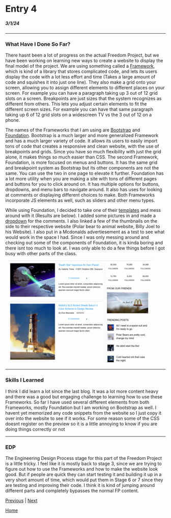 # Entry 4
##### 3/1/24

---

### What Have I Done So Far?

There hasnt been a lot of progress on the actual Freedom Project, but we have been working on learning new ways to create a website to display the final model of the project. We are using something called a [Framework](https://en.wikipedia.org/wiki/Software_framework), which is kind of a library that stores complicated code, and lets its users display the code with a lot less effort and time (Takes a large amount of code and squishes it into just one line). They also make a grid onto your screen, allowing you to assign different elements to different places on your screen. For example you can have a paragraph taking up 3 out of 12 grid slots on a screen. Breakpoints are just sizes that the system recognizes as different from others. This lets you adjust certain elements to fit the different screen sizes. For example you can have that same paragraph taking up 6 of 12 grid slots on a widescreen TV vs the 3 out of 12 on a phone.

The names of the Frameworks that I am using are [Bootstrap](getbootstrap.com) and [Foundation](https://get.foundation/index.html). Bootstrap is a much larger and more generalized Framework and has a much larger variety of code. It allows its users to easily import tons of code that creates a responsive and clean website, with the use of breakpoints and grids. Since you have so much flexibility with just the grid alone, it makes things so much easier than CSS. The second Framework, Foundation, is more focused on menus and buttons. It has the same grid and breakpoint system as Bootstrap but its other components are not the same. You can use the two in one page to elevate it further. Foundation has a lot more utility when you are making a site with tons of different pages and buttons for you to click around on. It has multiple options for buttons, dropdowns, and menu bars to navigate around. It also has uses for looking at comments or displaying different choices to make. Both Frameworks incorporate JS elements as well, such as sliders and other menu types.

 While using Foundation, I decided to take one of their [templates](https://get.foundation/templates-previews-sites-f6-xy-grid/news-magazine.html) and mess around with it (Results are below). I added some pictures in and made a [dropdown](https://get.foundation/sites/docs/dropdown-menu.html) for the comments. I also linked a few of the thumbnails on the side to their respective website (Polar bear to animal website, Billy Joel to his Website). I also put in a Mcdonalds advertiesement as a test to see what would work in the space I had. Since I was only messing around and checking out some of the components of Foundation, it is kinda boring and there isnt too much to look at. I was only able to do a few things before I got busy with other parts of the class.

 ![#](../foundation.png)

---

### Skills I Learned

I think I did learn a lot since the last blog. It was a lot more content heavy and there was a good but engaging challenge to learning how to use these Frameworks. So far I have used several different elements from both Frameworks, mostly Foundation but I am working on Bootstrap as well. I havent yet memorized any code snippets from the website so I just copy it over into the website to see if it works. For some reason some of the CSS doesnt register on the preview so it is a little annoying to know if you are doing things correctly or not

---

### EDP

The Engineering Design Process stage for this part of the Freedom Project is a little tricky. I feel like it is mostly back to stage 3, since we are trying to figure out how to use the Frameworks and how to make the website look good. But if people are quick they can start testing it and building it up in a very short amount of time, which would put them in Stage 6 or 7 since they are testing and improving their code. I think it is kind of jumping around different parts and completely bypasses the normal FP content.

[Previous](entry03.md) | [Next](entry05.md)

[Home](../README.md)
